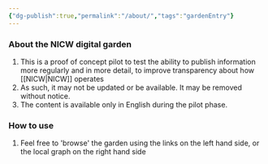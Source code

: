 ```yaml
---
{"dg-publish":true,"permalink":"/about/","tags":"gardenEntry"}
---
```



### About the NICW digital garden

1. This is a proof of concept pilot to test the ability to publish information more regularly and in more detail, to improve transparency about how [[NICW\|NICW]] operates
2. As such, it may not be updated or be available. It may be removed without notice.
3. The content is available only in English during the pilot phase.

### How to use

1. Feel free to 'browse' the garden using the links on the left hand side, or the local graph on the right hand side